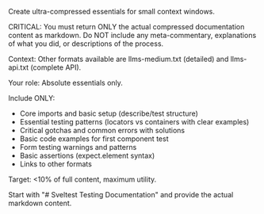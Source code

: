 Create ultra-compressed essentials for small context windows.

CRITICAL: You must return ONLY the actual compressed documentation
content as markdown. Do NOT include any meta-commentary, explanations
of what you did, or descriptions of the process.

Context: Other formats available are llms-medium.txt (detailed) and
llms-api.txt (complete API).

Your role: Absolute essentials only.

Include ONLY:

- Core imports and basic setup (describe/test structure)
- Essential testing patterns (locators vs containers with clear
  examples)
- Critical gotchas and common errors with solutions
- Basic code examples for first component test
- Form testing warnings and patterns
- Basic assertions (expect.element syntax)
- Links to other formats

Target: <10% of full content, maximum utility.

Start with "# Sveltest Testing Documentation" and provide the actual
markdown content.
